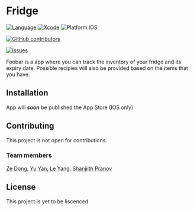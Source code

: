 # Fridge

[![Language](http://img.shields.io/badge/swift-5-orange.svg?style=flat)](https://developer.apple.com/swift)
[![Xcode](http://img.shields.io/badge/xcode-12.2-red.svg?style=flat)](https://developer.apple.com/xcode)
![Platform:IOS](https://img.shields.io/badge/platform-IOS-lightgrey)

[![GitHub contributors](https://img.shields.io/github/contributors/swiftaccelerator2020/Fridge-Group12)](https://github.com/swiftaccelerator2020/Fridge-Group12/graphs/contributors)

[![Issues](https://img.shields.io/github/issues/swiftaccelerator2020/Fridge-Group12)](https://github.com/swiftaccelerator2020/Fridge-Group12/issues)



Foobar is a app where you can track the inventory of your fridge and its expiry date. Possible recipies will also be provided based on the items that you have.

## Installation

App will <b><i>soon</i></b> be published the App Store (IOS only)

## Contributing

This project is not open for contributions. 

### Team members 

[Ze Dong](https://github.com/sawzedong), 
[Yu Yan](https://github.com/Compsognathus07), 
[Le Yang](https://github.com/leCloudy), 
[Shanjiith Pranov](https://github.com/Shanjiith-Pranov) 

## License
This project is yet to be liscenced
